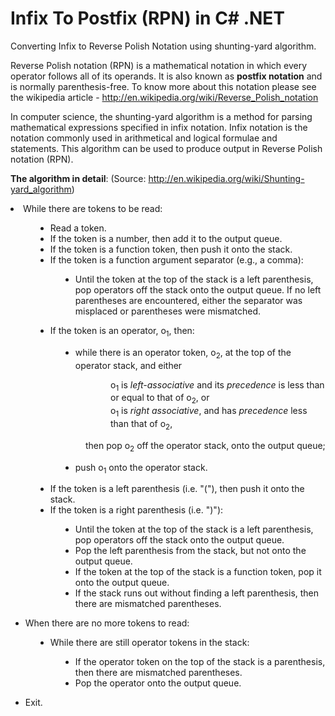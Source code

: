 # Infix To Postfix (RPN) in C# .NET
Converting Infix to Reverse Polish Notation using shunting-yard algorithm.

Reverse Polish notation (RPN) is a mathematical notation in which every operator follows all of its operands. It is also known as <b>postfix notation</b> and is normally parenthesis-free. To know more about this notation please see the wikipedia article - http://en.wikipedia.org/wiki/Reverse_Polish_notation

In computer science, the shunting-yard algorithm is a method for parsing mathematical expressions specified in infix notation. Infix notation is the notation commonly used in arithmetical and logical formulae and statements. This algorithm can be used to produce output in Reverse Polish notation (RPN).

<b>The algorithm in detail</b>:
(Source: http://en.wikipedia.org/wiki/Shunting-yard_algorithm)
<li>While there are tokens to be read:</li>
</ul>
<dl>
<dd>
<ul>
<li>Read a token.</li>
<li>If the token is a number, then add it to the output queue.</li>
<li>If the token is a function token, then push it onto the stack.</li>
<li>If the token is a function argument separator (e.g., a comma):</li>
</ul>
<dl>
<dd>
<ul>
<li>Until the token at the top of the stack is a left parenthesis, pop operators off the stack onto the output queue. If no left parentheses are encountered, either the separator was misplaced or parentheses were mismatched.</li>
</ul>
</dd>
</dl>
<ul>
<li>If the token is an operator, o<sub>1</sub>, then:</li>
</ul>
<dl>
<dd>
<ul>
<li>while there is an operator token, o<sub>2</sub>, at the top of the operator stack, and either</li>
</ul>
<dl>
<dd>
<dl>
<dd>o<sub>1</sub> is <i>left-associative</i> and its <i>precedence</i> is less than or equal to that of o<sub>2</sub>, or</dd>
<dd>o<sub>1</sub> is <i>right associative</i>, and has <i>precedence</i> less than that of o<sub>2</sub>,</dd>
</dl>
</dd>
<dd>then pop o<sub>2</sub> off the operator stack, onto the output queue;</dd>
</dl>
<ul>
<li>push o<sub>1</sub> onto the operator stack.</li>
</ul>
</dd>
</dl>
<ul>
<li>If the token is a left parenthesis (i.e. "("), then push it onto the stack.</li>
<li>If the token is a right parenthesis (i.e. ")"):</li>
</ul>
<dl>
<dd>
<ul>
<li>Until the token at the top of the stack is a left parenthesis, pop operators off the stack onto the output queue.</li>
<li>Pop the left parenthesis from the stack, but not onto the output queue.</li>
<li>If the token at the top of the stack is a function token, pop it onto the output queue.</li>
<li>If the stack runs out without finding a left parenthesis, then there are mismatched parentheses.</li>
</ul>
</dd>
</dl>
</dd>
</dl>
<ul>
<li>When there are no more tokens to read:</li>
</ul>
<dl>
<dd>
<ul>
<li>While there are still operator tokens in the stack:</li>
</ul>
<dl>
<dd>
<ul>
<li>If the operator token on the top of the stack is a parenthesis, then there are mismatched parentheses.</li>
<li>Pop the operator onto the output queue.</li>
</ul>
</dd>
</dl>
</dd>
</dl>
<ul>
<li>Exit.</li>
</ul>
